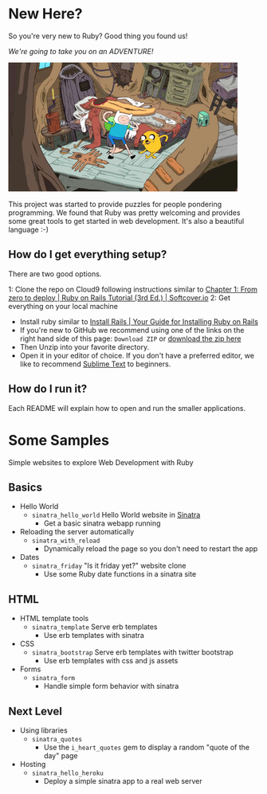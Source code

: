 # New Here?

So you're very new to Ruby? Good thing you found us!

*We're going to take you on an ADVENTURE!*

![Adventure Time!](/adventure_time.gif)

This project was started to provide puzzles for people pondering programming.
We found that Ruby was pretty welcoming and provides some great tools to get started in web development.
It's also a beautiful language :-)

## How do I get everything setup?

There are two good options.

1: Clone the repo on Cloud9 following instructions similar to [Chapter 1: From zero to deploy | Ruby on Rails Tutorial (3rd Ed.) | Softcover.io](https://www.railstutorial.org/book/beginning#sec-up_and_running)
2: Get everything on your local machine
  * Install ruby similar to [Install Rails | Your Guide for Installing Ruby on Rails](http://installrails.com/)
  * If you're new to GitHub we recommend using one of the links on the right hand side of this page: `Download ZIP` or [download the zip here](https://github.com/ZachBeta/ruby_newbie/archive/master.zip)
  * Then Unzip into your favorite directory.
  * Open it in your editor of choice. If you don't have a preferred editor, we like to recommend [Sublime Text](http://www.sublimetext.com/) to beginners.

## How do I run it?

Each README will explain how to open and run the smaller applications.

# Some Samples

Simple websites to explore Web Development with Ruby

## Basics
* Hello World
  * `sinatra_hello_world` Hello World website in [Sinatra](http://www.sinatrarb.com/intro.html)
    * Get a basic sinatra webapp running
* Reloading the server automatically
  * `sinatra_with_reload`
    * Dynamically reload the page so you don't need to restart the app
* Dates
  * `sinatra_friday` "Is it friday yet?" website clone
    * Use some Ruby date functions in a sinatra site

## HTML
* HTML template tools
  * `sinatra_template` Serve erb templates
    * Use erb templates with sinatra
* CSS
  * `sinatra_bootstrap` Serve erb templates with twitter bootstrap
    * Use erb templates with css and js assets
* Forms
  * `sinatra_form`
    * Handle simple form behavior with sinatra

## Next Level
* Using libraries
  * `sinatra_quotes`
    * Use the `i_heart_quotes` gem to display a random "quote of the day" page
* Hosting
  * `sinatra_hello_heroku`
    * Deploy a simple sinatra app to a real web server

